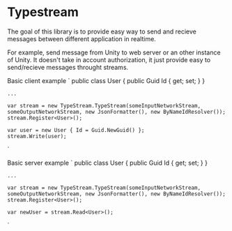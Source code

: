 # Typestream 

The goal of this library is to provide easy way to send and recieve messages between different application in realtime.

For example, send message from Unity to web server or an other instance of Unity.
It doesn't take in account authorization, it just provide easy to send/recieve messages throught streams.

Basic client example
`
    public class User
    {
        public Guid Id { get; set; }
    }

    ...
    
    var stream = new TypeStream.TypeStream(someInputNetworkStream, someOutputNetworkStream, new JsonFormatter(), new ByNameIdResolver());
    stream.Register<User>();

    var user = new User { Id = Guid.NewGuid() };
    stream.Write(user);

`

Basic server example
`
    public class User
    {
        public Guid Id { get; set; }
    }

    ...
    
    var stream = new TypeStream.TypeStream(someInputNetworkStream, someOutputNetworkStream, new JsonFormatter(), new ByNameIdResolver());
    stream.Register<User>();

    var newUser = stream.Read<User>();
`
